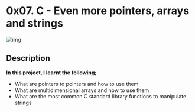 # 0x07. C - Even more pointers, arrays and strings

![img](https://s3.amazonaws.com/intranet-projects-files/holbertonschool-low_level_programming/218/58fe6b229144b7fe5ebe88afe9ff5cabe2dd0863e1e79b2d02b4103c30b465dd.jpg)

## Description

**In this project, I learnt the following;**
  * What are pointers to pointers and how to use them
  * What are multidimensional arrays and how to use them
  * What are the most common C standard library functions to manipulate strings
